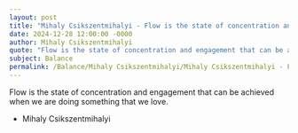 ```yaml
---
layout: post
title: "Mihaly Csikszentmihalyi - Flow is the state of concentration and"
date: 2024-12-28 12:00:00 -0000
author: Mihaly Csikszentmihalyi
quote: "Flow is the state of concentration and engagement that can be achieved when we are doing something that we love."
subject: Balance
permalink: /Balance/Mihaly Csikszentmihalyi/Mihaly Csikszentmihalyi - Flow is the state of concentration and
---
```


Flow is the state of concentration and engagement that can be achieved when we are doing something that we love.

- Mihaly Csikszentmihalyi
